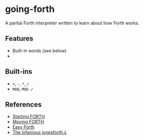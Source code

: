 # going-forth
A partial Forth interpreter written to learn about how Forth works.


## Features
- Built-in words (see below)
- 


## Built-ins
- ```+```, ```-```, ```*```, ```/```
- ```MOD```, ```MOD /```


## References
- [Starting FORTH](https://www.forth.com/starting-forth/)
- [Moving FORTH](http://www.bradrodriguez.com/papers/moving1.htm)
- [Easy Forth](https://skilldrick.github.io/easyforth/)
- [The infamous jonesforth.s](https://github.com/nornagon/jonesforth/blob/master/jonesforth.S)